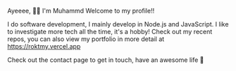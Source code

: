 Ayeeee, 👋🏼 I'm Muhammd Welcome to my profile!!

I do software development, I mainly develop in Node.js and JavaScript.
I like to investigate more tech all the time, it's a hobby!
Check out my recent repos, you can also view my portfolio in more detail at
https://roktmy.vercel.app 

Check out the contact page to get in touch, have an awesome life 🌷
